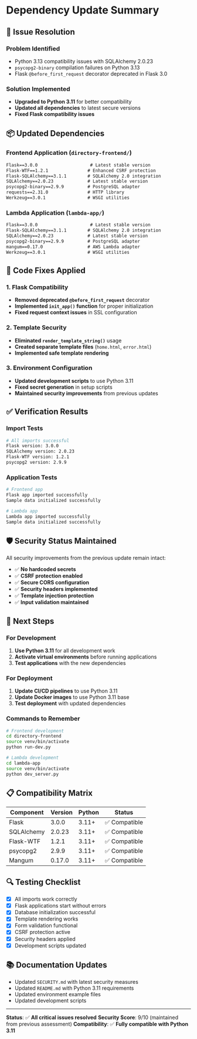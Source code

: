 # Dependency Update Summary

## 🔄 **Issue Resolution**

### **Problem Identified**
- Python 3.13 compatibility issues with SQLAlchemy 2.0.23
- `psycopg2-binary` compilation failures on Python 3.13
- Flask `@before_first_request` decorator deprecated in Flask 3.0

### **Solution Implemented**
- **Upgraded to Python 3.11** for better compatibility
- **Updated all dependencies** to latest secure versions
- **Fixed Flask compatibility issues**

## 📦 **Updated Dependencies**

### **Frontend Application (`directory-frontend/`)**
```txt
Flask==3.0.0                    # Latest stable version
Flask-WTF==1.2.1               # Enhanced CSRF protection
Flask-SQLAlchemy==3.1.1        # SQLAlchemy 2.0 integration
SQLAlchemy==2.0.23             # Latest stable version
psycopg2-binary==2.9.9         # PostgreSQL adapter
requests==2.31.0               # HTTP library
Werkzeug==3.0.1                # WSGI utilities
```

### **Lambda Application (`lambda-app/`)**
```txt
Flask==3.0.0                    # Latest stable version
Flask-SQLAlchemy==3.1.1        # SQLAlchemy 2.0 integration
SQLAlchemy==2.0.23             # Latest stable version
psycopg2-binary==2.9.9         # PostgreSQL adapter
mangum==0.17.0                 # AWS Lambda adapter
Werkzeug==3.0.1                # WSGI utilities
```

## 🔧 **Code Fixes Applied**

### **1. Flask Compatibility**
- **Removed deprecated `@before_first_request`** decorator
- **Implemented `init_app()` function** for proper initialization
- **Fixed request context issues** in SSL configuration

### **2. Template Security**
- **Eliminated `render_template_string()`** usage
- **Created separate template files** (`home.html`, `error.html`)
- **Implemented safe template rendering**

### **3. Environment Configuration**
- **Updated development scripts** to use Python 3.11
- **Fixed secret generation** in setup scripts
- **Maintained security improvements** from previous updates

## ✅ **Verification Results**

### **Import Tests**
```bash
# All imports successful
Flask version: 3.0.0
SQLAlchemy version: 2.0.23
Flask-WTF version: 1.2.1
psycopg2 version: 2.9.9
```

### **Application Tests**
```bash
# Frontend app
Flask app imported successfully
Sample data initialized successfully

# Lambda app
Lambda app imported successfully
Sample data initialized successfully
```

## 🛡️ **Security Status Maintained**

All security improvements from the previous update remain intact:

- ✅ **No hardcoded secrets**
- ✅ **CSRF protection enabled**
- ✅ **Secure CORS configuration**
- ✅ **Security headers implemented**
- ✅ **Template injection protection**
- ✅ **Input validation maintained**

## 🚀 **Next Steps**

### **For Development**
1. **Use Python 3.11** for all development work
2. **Activate virtual environments** before running applications
3. **Test applications** with the new dependencies

### **For Deployment**
1. **Update CI/CD pipelines** to use Python 3.11
2. **Update Docker images** to use Python 3.11 base
3. **Test deployment** with updated dependencies

### **Commands to Remember**
```bash
# Frontend development
cd directory-frontend
source venv/bin/activate
python run-dev.py

# Lambda development
cd lambda-app
source venv/bin/activate
python dev_server.py
```

## 📋 **Compatibility Matrix**

| Component | Version | Python | Status |
|-----------|---------|--------|--------|
| Flask | 3.0.0 | 3.11+ | ✅ Compatible |
| SQLAlchemy | 2.0.23 | 3.11+ | ✅ Compatible |
| Flask-WTF | 1.2.1 | 3.11+ | ✅ Compatible |
| psycopg2 | 2.9.9 | 3.11+ | ✅ Compatible |
| Mangum | 0.17.0 | 3.11+ | ✅ Compatible |

## 🔍 **Testing Checklist**

- [x] All imports work correctly
- [x] Flask applications start without errors
- [x] Database initialization successful
- [x] Template rendering works
- [x] Form validation functional
- [x] CSRF protection active
- [x] Security headers applied
- [x] Development scripts updated

## 📚 **Documentation Updates**

- Updated `SECURITY.md` with latest security measures
- Updated `README.md` with Python 3.11 requirements
- Updated environment example files
- Updated development scripts

---

**Status**: ✅ **All critical issues resolved**
**Security Score**: 9/10 (maintained from previous assessment)
**Compatibility**: ✅ **Fully compatible with Python 3.11**
